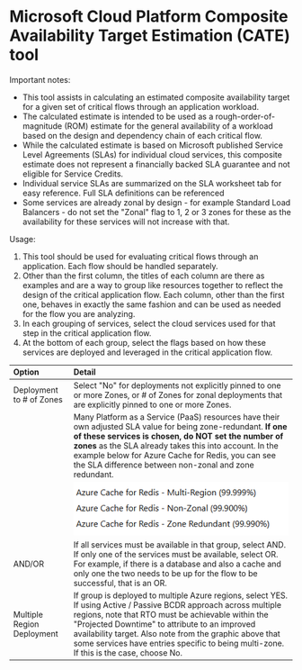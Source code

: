 # Microsoft Cloud Platform Composite Availability Target Estimation (CATE) tool

Important notes:

- This tool assists in calculating an estimated composite availability target for a given set of critical flows through an application workload.
- The calculated estimate is intended to be used as a rough-order-of-magnitude (ROM) estimate for the general availability of a workload based on the design and dependency chain of each critical flow.
- While the calculated estimate is based on Microsoft published Service Level Agreements (SLAs) for individual cloud services, this composite estimate does not represent a financially backed SLA guarantee and not eligible for Service Credits.
- Individual service SLAs are summarized on the SLA worksheet tab for easy reference.  Full SLA definitions can be referenced
- Some services are already zonal by design - for example Standard Load Balancers - do not set the "Zonal" flag to 1, 2 or 3 zones for these as the availability for these services will not increase with that.

Usage:

1. This tool should be used for evaluating critical flows through an application. Each flow should be handled separately.
2. Other than the first column, the titles of each column are there as examples and are a way to group like resources together to reflect the design of the critical application flow. Each column, other than the first one, behaves in exactly the same fashion and can be used as needed for the flow you are analyzing.
3. In each grouping of services, select the cloud services used for that step in the critical application flow.
4. At the bottom of each group, select the flags based on how these services are deployed and leveraged in the critical application flow.

 | Option | Detail                                                                                |
 | :----- | :------------------------------------------------------------------------------------ |
 | Deployment to # of Zones | Select "No" for deployments not explicitly pinned to one or more Zones, or # of Zones for zonal deployments that are explicitly pinned to one or more Zones. |
 |        | Many Platform as a Service (PaaS) resources have their own adjusted SLA value for being zone-redundant. **If one of these services is chosen, do NOT set the number of zones** as the SLA already takes this into account. In the example below for Azure Cache for Redis, you can see the SLA difference between non-zonal and zone redundant. |
 |        | ![redisExample](./media/redisOptions.png) |
 | AND/OR | If all services must be available in that group, select AND.  If only one of the services must be available, select OR. For example, if there is a database and also a cache and only one the two needs to be up for the flow to be successful, that is an OR. |
 | Multiple Region Deployment | If group is deployed to multiple Azure regions, select YES.  If using Active / Passive BCDR approach across multiple regions, note that RTO must be achievable within the "Projected Downtime" to attribute to an improved availability target. Also note from the graphic above that some services have entries specific to being multi-zone. If this is the case, choose No. |
